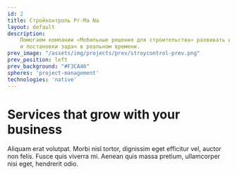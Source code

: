 ```yaml
---
id: 2
title: Стройконтроль Pr-Ma Na
layout: default
description:
    Помогаем компании «Мобильные решения для строительства» развивать их флагманский продукт для осуществления контроля качества строительных работ
    и постановки задач в реальном времени.
prev_image: "/assets/img/projects/prev/stroycontrol-prev.png"
prev_position: left
prev_background: "#F3CA46"
spheres: 'project-management'
technologies: 'native'
---
```


# Services that grow with your business

Aliquam erat volutpat. Morbi nisl tortor, dignissim eget efficitur vel, auctor non felis. Fusce quis viverra mi. Aenean quis massa pretium, ullamcorper nisi eget, hendrerit odio.

